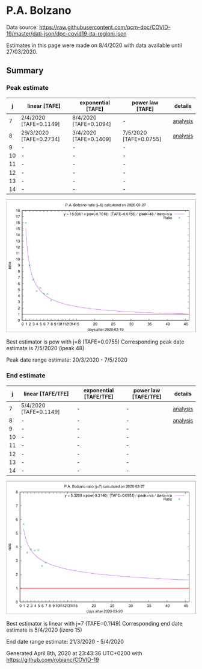 # P.A. Bolzano


Data source: https://raw.githubusercontent.com/pcm-dpc/COVID-19/master/dati-json/dpc-covid19-ita-regioni.json

Estimates in this page were made on 8/4/2020 with data available until 27/03/2020.


## Summary 

### Peak estimate 
|j|linear [TAFE]|exponential [TAFE]|power law [TAFE]|details|
|---|----|-----------|---------|-------|
|7|2/4/2020 [TAFE=0.1149]|8/4/2020 [TAFE=0.1094]|-|[analysis](COVID-19_p.a._bolzano_j7_2020-03-27.md)|
|8|29/3/2020 [TAFE=0.2734]|3/4/2020 [TAFE=0.1409]|7/5/2020 [TAFE=0.0755]|[analysis](COVID-19_p.a._bolzano_j8_2020-03-27.md)|
|9|-|-|-||
|10|-|-|-||
|11|-|-|-||
|12|-|-|-||
|13|-|-|-||
|14|-|-|-||

![best peak estimate](COVID-19_p.a._bolzano_j8_2020-03-27.png)

Best estimator is pow with j=8 (TAFE=0.0755)
Corresponding peak date estimate is 7/5/2020 (ipeak 48)


Peak date range estimate: 20/3/2020 - 7/5/2020

### End estimate 
|j|linear [TAFE/TFE]|exponential [TAFE/TFE]|power law [TAFE/TFE]|details|
|---|----|-----------|---------|-------|
|7|5/4/2020 [TAFE=0.1149]|-|-|[analysis](COVID-19_p.a._bolzano_j7_2020-03-27.md)|
|8|-|-|-|[analysis](COVID-19_p.a._bolzano_j8_2020-03-27.md)|
|9|-|-|-||
|10|-|-|-||
|11|-|-|-||
|12|-|-|-||
|13|-|-|-||
|14|-|-|-||

![best zero estimate](COVID-19_p.a._bolzano_j7_2020-03-27.png)

Best estimator is linear with j=7 (TAFE=0.1149)
Corresponding end date estimate is 5/4/2020 (izero 15)


End date range estimate: 21/3/2020 - 5/4/2020

Generated April 8th, 2020 at 23:43:36 UTC+0200 with https://github.com/robianc/COVID-19
